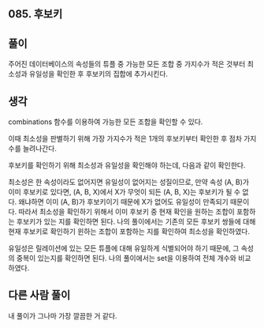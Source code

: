 ## 085. 후보키

## 풀이

주어진 데이터베이스의 속성들의 튜플 중 가능한 모든 조합 중 가지수가 적은 것부터 최소성과 유일성을 확인한 후 후보키의 집합에 추가시킨다.

## 생각

combinations 함수를 이용하여 가능한 모든 조합을 확인할 수 있다.

이때 최소성을 판별하기 위해 가장 가지수가 적은 1개의 후보키부터 확인한 후 점차 가지수를 늘려나간다.

후보키를 확인하기 위해 최소성과 유일성을 확인해야 하는데, 다음과 같이 확인한다.

최소성은 한 속성이라도 없어지면 유일성이 없어지는 성질이므로, 만약 속성 (A, B)가 이미 후보키로 있다면, (A, B, X)에서 X가 무엇이 되든 (A, B, X)는 후보키가 될 수 없다.
왜냐하면 이미 (A, B)가 후보키이기 때문에 X가 없어도 유일성이 만족되기 때문이다. 따라서 최소성을 확인하기 위해서 이미 후보키 중 현재 확인을 원하는 조합이 포함하는 후보키가 있는 지를 확인하면 된다.
나의 풀이에서는 기존의 모든 후보키 쌍들에 대해 현재 후보키로 확인하기 윈하는 조합이 포함하는 지를 확인하여 최소성을 확인하였다.

유일성은 릴레이션에 있는 모든 튜플에 대해 유일하게 식별되어야 하기 때문에, 그 속성의 중복이 있는지를 확인하면 된다. 나의 풀이에서는 set을 이용하여 전체 개수와 비교하였다.

## 다른 사람 풀이
내 풀이가 그나마 가장 깔끔한 거 같다.
```

```
